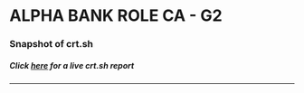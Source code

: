 # ALPHA BANK ROLE CA - G2
### Snapshot of crt.sh
##### Click [here](https://crt.sh/?q=CB2D8BA5AE81DA0BAC6881575406F72A32AB88CD66AEC5A3491F00D19A8DCE09) for a live crt.sh report

---
